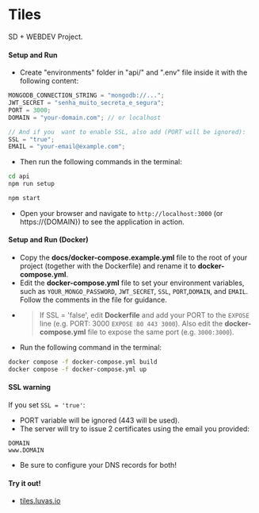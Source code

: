 # Tiles

SD + WEBDEV Project.

#### Setup and Run

- Create "environments" folder in "api/" and ".env" file inside it with the following content:

```typescript
MONGODB_CONNECTION_STRING = "mongodb://...";
JWT_SECRET = "senha_muito_secreta_e_segura";
PORT = 3000;
DOMAIN = "your-domain.com"; // or localhost
```

```typescript
// And if you  want to enable SSL, also add (PORT will be ignored):
SSL = "true";
EMAIL = "your-email@example.com";
```

- Then run the following commands in the terminal:

```bash
cd api
npm run setup
```

```bash
npm start
```

- Open your browser and navigate to `http://localhost:3000` (or https://{DOMAIN}) to see the application in action.

#### Setup and Run (Docker)

- Copy the **docs/docker-compose.example.yml** file to the root of your project (together with the Dockerfile) and rename it to **docker-compose.yml**.
- Edit the **docker-compose.yml** file to set your environment variables, such as `YOUR_MONGO_PASSWORD`, `JWT_SECRET`, `SSL`, `PORT`,`DOMAIN`, and `EMAIL`. Follow the comments in the file for guidance.
- > If SSL = 'false', edit **Dockerfile** and add your PORT to the `EXPOSE` line (e.g. PORT: 3000 `EXPOSE 80 443 3000`). Also edit the **docker-compose.yml** file to expose the same port (e.g. `3000:3000`).
- Run the following command in the terminal:

```bash
docker compose -f docker-compose.yml build
docker compose -f docker-compose.yml up
```

#### SSL warning
If you set `SSL = 'true'`:
- PORT variable will be ignored (443 will be used).
- The server will try to issue 2 certificates using the email you provided:

```
DOMAIN
www.DOMAIN
```
- Be sure to configure your DNS records for both!

#### Try it out!

- [tiles.luvas.io](https://tiles.luvas.io)

